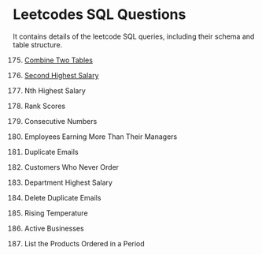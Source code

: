# Leetcodes SQL Questions

It contains details of the leetcode SQL queries, including their schema and table structure.

175. [Combine Two Tables](https://github.com/developer-Akhil/sql_leetcodes/blob/main/leetcode_175.md)

176. [Second Highest Salary](https://github.com/developer-Akhil/sql_leetcodes/blob/main/leetcode_176.md)
177. Nth Highest Salary
178. Rank Scores
180. Consecutive Numbers
181. Employees Earning More Than Their Managers
182. Duplicate Emails
183. Customers Who Never Order
184. Department Highest Salary
196. Delete Duplicate Emails
197. Rising Temperature
1126. Active Businesses 
1327. List the Products Ordered in a Period

